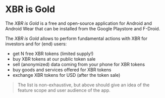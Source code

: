 # XBR is Gold

The *XBR is Gold* is a free and open-source application for Android and Android Wear that can be installed from the Google Playstore and F-Droid.

The *XBR is Gold* allows to perform fundamental actions with XBR for investors and for (end) users:

- get N free XBR tokens (limited supply!)
- buy XBR tokens at our public token sale
- sell (anonymized) data coming from your phone for XBR tokens
- buy goods and services offered for XBR tokens
- exchange XBR tokens for USD (after the token sale)

> The list is non-exhaustive, but above should give an idea of the feature scope and user audience of the app.
